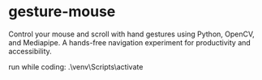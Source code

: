 # gesture-mouse
Control your mouse and scroll with hand gestures using Python, OpenCV, and Mediapipe. A hands-free navigation experiment for productivity and accessibility.

run while coding:
.\venv\Scripts\activate
